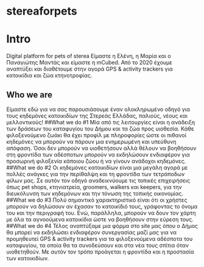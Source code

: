 # stereaforpets
# Intro
Digital platform for pets of sterea
Είμαστε η Ελένη, η Μαρία και ο Παναγιώτης Μαντάς και είμαστε η mCubed. Από το 2020 έχουμε αναπτύξει και διαθέτουμε στην αγορά GPS & activity trackers για κατοικίδια και ζώα κτηνοτροφίας.  
## Who we are
Είμαστε εδώ για να σας παρουσιάσουμε έναν ολοκληρωμένο οδηγό για τους κηδεμόνες κατοικιδίων της Στερεάς Ελλάδας, παλιούς, νέους και μελλοντικούς!
##What we do #1
Μία από τις λειτουργίες είναι η ανάδειξη των δράσεων του καταφυγίου του Δήμου και τα ζώα προς υιοθεσία. Κάθε φιλοξενούμενο ζωάκι θα έχει προφίλ με πληροφορίες ώστε οι πιθανοί κηδεμόνες να μπορούν να πάρουν μια ενημερωμένη και υπεύθυνη απόφαση. Όσοι δεν μπορούν να υιοθετήσουν αλλά θέλουν να βοηθήσουν στη φροντίδα των αδέσποτων μπορούν να εκδηλώσουν ενδιαφέρον για προσωρινή φιλοξενία κάποιου ζώου ή να γίνουν ανάδοχοι κηδεμόνες.
##What we do #2
Οι κηδεμόνες κατοικιδίων είναι μια μεγάλη αγορά με πολλές ανάγκες για την περίθαλψη και τη φροντίδα των τετράποδων φίλων μας. Σε αυτόν τον οδηγό αναδεικνύουμε τις τοπικές επιχειρήσεις όπως pet shops, κτηνιατρεία, groomers, walkers και keepers, για την διευκόλυνση των κηδεμόνων και την τόνωση της τοπικής οικονομίας. 
##What we do #3
Πολύ σημαντικό χαρακτηριστικό είναι ότι οι χρήστες μπορούν να δηλώσουν αν έχασαν το κατοικίδιό τους, γράφοντας το όνομα του και την περιγραφή του. Ενώ, παράλληλα, μπορούν να δουν τον χάρτη με όλα τα αγνοούμενα κατοικίδια ώστε να βοηθήσουν στην εύρεση τους.
##What we do #4
Τέλος αναπτύξαμε μια φόρμα στο site μας όπου ο Δήμος θα μπορεί να εκδηλώσει ενδιαφέρον συνεργασίας μαζί μας για να προμηθευτεί GPS & activity trackers για τα φιλοξενούμενα αδέσποτα του καταφυγίου, τα οποία θα τα συνοδεύσουν και στα νέα τους σπίτια όταν υιοθετηθούν. Με αυτόν τον τρόπο προάγεται η φροντίδα και η προστασία των κατοικιδίων.

